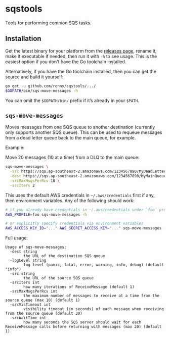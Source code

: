 # sqstools

Tools for performing common SQS tasks.

## Installation

Get the latest binary for your platform from the [releases page], rename it, make it executable if needed, then run it
with `-h` to see usage. This is the easiest option if you don't have the Go toolchain installed.

[releases page]: https://github.com/ronny/sqstools/releases

Alternatively, if you have the Go toolchain installed, then you can get the source and build it yourself:

```sh
go get -u github.com/ronny/sqstools/.../
$GOPATH/bin/sqs-move-messages -h
```

You can omit the `$GOPATH/bin/` prefix if it’s already in your `$PATH`.

## `sqs-move-messages`

Moves messages from one SQS queue to another destination (currently only supports another SQS queue). This can be used to
requeue messages from a dead letter queue back to the main queue, for example.

Example:

Move 20 messages (10 at a time) from a DLQ to the main queue:

```sh
sqs-move-messages \
  -src https://sqs.ap-southeast-2.amazonaws.com/1234567890/MyDeadLetterQueue \
  -dest https://sqs.ap-southeast-2.amazonaws.com/1234567890/MyMainQueue \
  -srcMaxMsgsPerRcv 10 \
  -srcIters 2
```

This uses the default AWS credentials in `~/.aws/credentials` first if any, then environment variables. Any of the
following should work:
```sh
# if you already have credentials in ~/.aws/credentials under `foo` profile
AWS_PROFILE=foo sqs-move-messages -h

# or explicitly specify credentials via environment variables
AWS_ACCESS_KEY_ID="..." AWS_SECRET_ACCESS_KEY="..." sqs-move-messages -h
```

Full usage:

```
Usage of sqs-move-messages:
  -dest string
        the URL of the destination SQS queue
  -logLevel string
        log level (panic, fatal, error, warning, info, debug) (default "info")
  -src string
        the URL of the source SQS queue
  -srcIters int
        how many iterations of ReceiveMessage (default 1)
  -srcMaxMsgsPerRcv int
        the maximum number of messages to receive at a time from the source queue (max 10) (default 1)
  -srcVisTimeout int
        visibility timeout (in seconds) of each message when receiving from the source queue (default 30)
  -srcWaitTime int
        how many seconds the SQS server should wait for each ReceiveMessage calls before returning with messages (max 20) (default 1)
```
